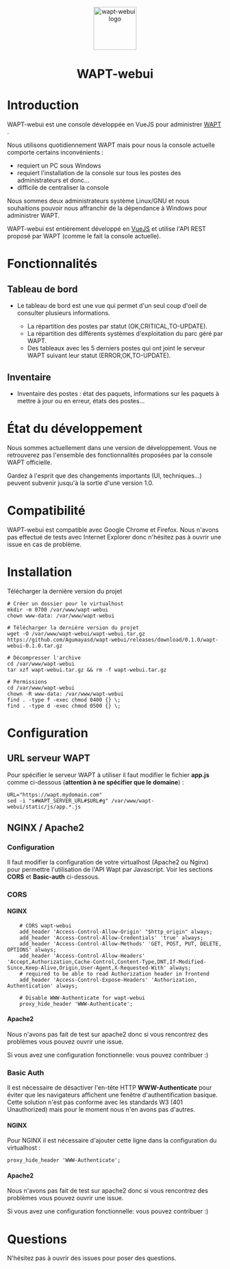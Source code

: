 <p align="center"><a href="https://github.com/Agumayasd/wapt-webui" target="_blank" rel="noopener noreferrer"><img width="100" src="https://i.imgur.com/nCB07AG.png" alt="wapt-webui logo"></a></p>

<h1 align="center">WAPT-webui</h1>

# Introduction

WAPT-webui est une console développée en VueJS pour administrer  [WAPT](https://github.com/tranquilit/WAPT) .

Nous utilisons quotidiennement WAPT mais pour nous la console actuelle comporte certains inconvénients :
* requiert un PC sous Windows
* requiert l'installation de la console sur tous les postes des administrateurs et donc...
* difficile de centraliser la console

Nous sommes deux administrateurs système Linux/GNU et nous souhaitions pouvoir nous affranchir de la dépendance à Windows pour administrer WAPT.

WAPT-webui est entièrement développé en [VueJS](https://vuejs.org/) et utilise l'API REST proposé par WAPT (comme le fait la console actuelle).

# Fonctionnalités

## Tableau de bord

- Le tableau de bord est une vue qui permet d'un seul coup d'oeil de consulter plusieurs informations.

  - La répartition des postes par statut (OK,CRITICAL,TO-UPDATE).
  - La répartition des différents systèmes d'exploitation du parc géré par WAPT.
  - Des tableaux avec les 5 derniers postes qui ont joint le serveur WAPT suivant leur statut (ERROR,OK,TO-UPDATE).

## Inventaire
 - Inventaire des postes : état des paquets, informations sur les paquets à mettre à jour ou en erreur, états des postes...

# État du développement

Nous sommes actuellement dans une version de développement.
Vous ne retrouverez pas l'ensemble des fonctionnalités proposées par la console WAPT officielle.

Gardez à l'esprit que des changements importants (UI, techniques...) peuvent subvenir jusqu'à la sortie d'une version 1.0.

# Compatibilité
WAPT-webui est compatible avec Google Chrome et Firefox. Nous n'avons pas effectué de tests avec Internet Explorer donc n'hésitez pas à ouvrir une issue en cas de problème.

# Installation

Télécharger la dernière version du projet 

```shell
# Créer un dossier pour le virtualhost
mkdir -m 0700 /var/www/wapt-webui
chown www-data: /var/www/wapt-webui

# Télécharger la dernière version du projet
wget -O /var/www/wapt-webui/wapt-webui.tar.gz https://github.com/Agumayasd/wapt-webui/releases/download/0.1.0/wapt-webui-0.1.0.tar.gz

# Décompresser l'archive
cd /var/www/wapt-webui
tar xzf wapt-webui.tar.gz && rm -f wapt-webui.tar.gz

# Permissions
cd /var/www/wapt-webui
chown -R www-data: /var/www/wapt-webui
find . -type f -exec chmod 0400 {} \;
find . -type d -exec chmod 0500 {} \;
```

# Configuration

## URL serveur WAPT
Pour spécifier le serveur WAPT à utiliser il faut modifier le fichier **app.js** comme ci-dessous  (**attention à ne spécifier que le domaine**) :

``` shell
URL="https://wapt.mydomain.com"
sed -i "s#WAPT_SERVER_URL#$URL#g" /var/www/wapt-webui/static/js/app.*.js
```

## NGINX / Apache2

### Configuration
Il faut modifier la configuration de votre virtualhost (Apache2 ou Nginx) pour permettre l'utilisation de l'API Wapt par Javascript. Voir les sections **CORS** et **Basic-auth** ci-dessous.

### CORS

#### NGINX

```
    # CORS wapt-webui
    add_header 'Access-Control-Allow-Origin' "$http_origin" always;
    add_header 'Access-Control-Allow-Credentials' 'true' always;
    add_header 'Access-Control-Allow-Methods' 'GET, POST, PUT, DELETE, OPTIONS' always;
    add_header 'Access-Control-Allow-Headers' 'Accept,Authorization,Cache-Control,Content-Type,DNT,If-Modified-Since,Keep-Alive,Origin,User-Agent,X-Requested-With' always;
    # required to be able to read Authorization header in frontend
    add_header 'Access-Control-Expose-Headers' 'Authorization, Authentication' always;
    
    # Disable WWW-Authenticate for wapt-webui
    proxy_hide_header 'WWW-Authenticate';
```

#### Apache2
Nous n'avons pas fait de test sur apache2 donc si vous rencontrez des problèmes vous pouvez ouvrir une issue.

Si vous avez une configuration fonctionnelle: vous pouvez contribuer :)

### Basic Auth
Il est nécessaire de désactiver l'en-tête HTTP  **WWW-Authenticate** pour éviter que les navigateurs affichent une fenêtre d'authentification basique. Cette solution n'est pas conforme avec les standards W3  (401 Unauthorized) mais pour le moment nous n'en avons pas d'autres.

#### NGINX
Pour NGINX il est nécessaire d'ajouter cette ligne dans la configuration du virtualhost :

```
proxy_hide_header 'WWW-Authenticate';
```

#### Apache2
Nous n'avons pas fait de test sur apache2 donc si vous rencontrez des problèmes vous pouvez ouvrir une issue.

Si vous avez une configuration fonctionnelle: vous pouvez contribuer :)

# Questions
N'hésitez pas à ouvrir des issues pour poser des questions.
